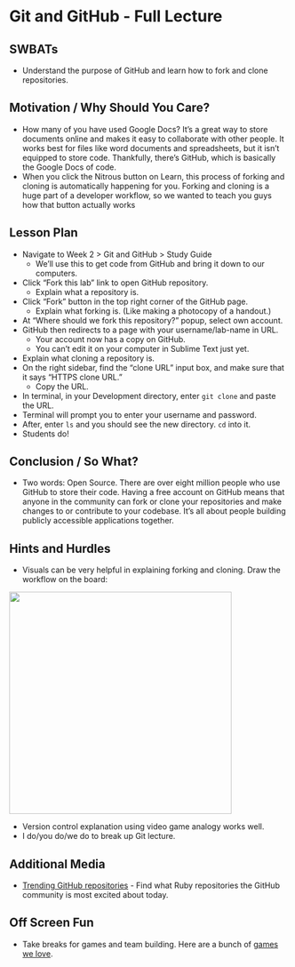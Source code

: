 # Git and GitHub - Full Lecture

## SWBATs
+ Understand the purpose of GitHub and learn how to fork and clone repositories.

## Motivation / Why Should You Care?
+ How many of you have used Google Docs? It’s a great way to store documents online and makes it easy to collaborate with other people. It works best for files like word documents and spreadsheets, but it isn’t equipped to store code. Thankfully, there’s GitHub, which is basically the Google Docs of code.
+ When you click the Nitrous button on Learn, this process of forking and cloning is automatically happening for you. Forking and cloning is a huge part of a developer workflow, so we wanted to teach you guys how that button actually works

## Lesson Plan
+ Navigate to Week 2 > Git and GitHub > Study Guide 
  + We’ll use this to get code from GitHub and bring it down to our computers.
+ Click “Fork this lab” link to open GitHub repository.
  + Explain what a repository is.
+ Click “Fork” button in the top right corner of the GitHub page.
  + Explain what forking is. (Like making a photocopy of a handout.)
+ At “Where should we fork this repository?” popup, select own account.
+ GitHub then redirects to a page with your username/lab-name in URL. 
  + Your account now has a copy on GitHub.
  + You can’t edit it on your computer in Sublime Text just yet.
+ Explain what cloning a repository is.
+ On the right sidebar, find the “clone URL” input box, and make sure that it says “HTTPS clone URL.” 
  + Copy the URL.
+ In terminal, in your Development directory, enter `git clone` and paste the URL.
+ Terminal will prompt you to enter your username and password. 
+ After, enter `ls` and you should see the new directory. `cd` into it. 
+ Students do!

## Conclusion / So What?
+ Two words: Open Source. There are over eight million people who use GitHub to store their code. Having a free account on GitHub means that anyone in the community can fork or clone your repositories and make changes to or contribute to your codebase. It’s all about people building publicly accessible applications together.

## Hints and Hurdles
+ Visuals can be very helpful in explaining forking and cloning. Draw the workflow on the board:

<img src="https://after-school-assets.s3.amazonaws.com/github_workflow.jpg" width="400px">

+ Version control explanation using video game analogy works well.
+ I do/you do/we do to break up Git lecture.
 
## Additional Media
+ [Trending GitHub repositories](https://github.com/trending?l=ruby) - Find what Ruby repositories the GitHub community is most excited about today.

## Off Screen Fun
+ Take breaks for games and team building. Here are a bunch of [games we love](https://docs.google.com/a/flatironschool.com/document/d/1SWyV9LjCEnV89Zbly-Zfgoy7ZiofSWoo3QGfwvJDc64/).
